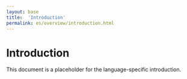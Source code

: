 ```yaml
---
layout: base
title:  'Introduction'
permalink: es/overview/introduction.html
---
```


# Introduction

This document is a placeholder for the language-specific introduction.
